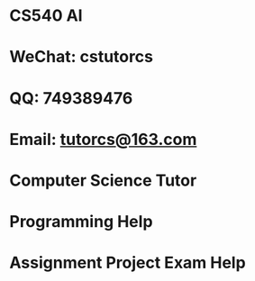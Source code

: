# CS540 AI
# WeChat: cstutorcs

# QQ: 749389476

# Email: tutorcs@163.com

# Computer Science Tutor

# Programming Help

# Assignment Project Exam Help

